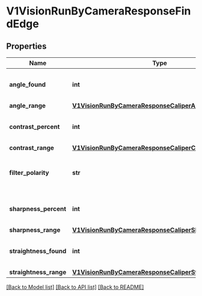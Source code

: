 # V1VisionRunByCameraResponseFindEdge

## Properties
Name | Type | Description | Notes
------------ | ------------- | ------------- | -------------
**angle_found** | **int** | The detected angle in degrees | [optional] 
**angle_range** | [**V1VisionRunByCameraResponseCaliperAngleRange**](V1VisionRunByCameraResponseCaliperAngleRange.md) |  | [optional] 
**contrast_percent** | **int** | The detected contrast percentage | [optional] 
**contrast_range** | [**V1VisionRunByCameraResponseCaliperContrastRange**](V1VisionRunByCameraResponseCaliperContrastRange.md) |  | [optional] 
**filter_polarity** | **str** | The configured polarity for finding edges | [optional] 
**sharpness_percent** | **int** | The detected sharpness percentage | [optional] 
**sharpness_range** | [**V1VisionRunByCameraResponseCaliperSharpnessRange**](V1VisionRunByCameraResponseCaliperSharpnessRange.md) |  | [optional] 
**straightness_found** | **int** | The detected straightness percentage | [optional] 
**straightness_range** | [**V1VisionRunByCameraResponseCaliperStraightnessRange**](V1VisionRunByCameraResponseCaliperStraightnessRange.md) |  | [optional] 

[[Back to Model list]](../README.md#documentation-for-models) [[Back to API list]](../README.md#documentation-for-api-endpoints) [[Back to README]](../README.md)


